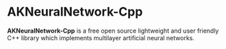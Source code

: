 # AKNeuralNetwork-Cpp
**AKNeuralNetwork-Cpp** is a free open source lightweight and user friendly C++ library which implements multilayer artificial neural networks.
